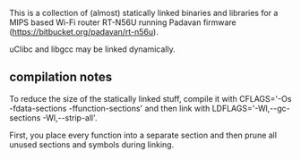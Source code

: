 This is a collection of (almost) statically linked binaries and libraries for a MIPS
based Wi-Fi router RT-N56U running Padavan firmware (https://bitbucket.org/padavan/rt-n56u).

uClibc and libgcc may be linked dynamically.

## compilation notes

To reduce the size of the statically linked stuff, compile it with
CFLAGS='-Os -fdata-sections -ffunction-sections' and then link with
LDFLAGS='-Wl,--gc-sections -Wl,--strip-all'. 

First, you place every function into a separate section and then
prune all unused sections and symbols during linking.
